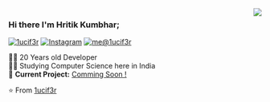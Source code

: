 
<img align='right' src="https://github-readme-stats.vercel.app/api?username=1ucif3r&show_icons=true">

### Hi there I'm Hritik Kumbhar;

[![1ucif3r](https://img.shields.io/static/v1?label=raushan606&message=%20&color=yellow&logo=&style=flat-square&logoColor=white)](https://1ucif3r.github.io/)
[![Instagram](https://img.shields.io/static/v1?label=Instagram&message=%20&color=orange&logo=Instagram&style=flat-square&logoColor=white)](https://www.instagram.com/mr.robot_18/)
[![me@1ucif3r](https://img.shields.io/static/v1?label=me@1ucif3r&message=%20&color=red&logo=gmail&style=flat-square&logoColor=white)](mailto:hritikkumbhar132@gmail.com)
  
  
👨‍💻 20 Years old Developer  
👨‍🎓 Studying Computer Science here in India  
🚧 **Current Project:** [Comming Soon !](https://github.com/1ucif3r/)

⭐️ From [1ucif3r](https://github.com/1ucif3r)
